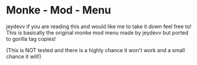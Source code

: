 # Monke - Mod - Menu
jeydevv if you are reading this and would like me to take it down feel free to!
This is basically the original monke mod menu made by jeydevv but ported to gorilla tag copies!


(This is NOT tested and there is a highly chance it won't work and a small chance it will!)
